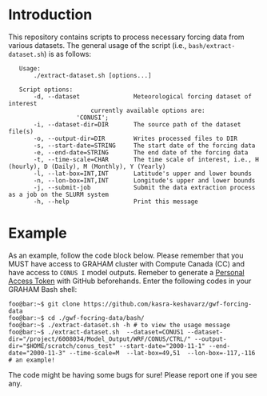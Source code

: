 # Introduction

This repository contains scripts to process necessary forcing data from various datasets. The general usage of the script (i.e., `bash/extract-dataset.sh`) is as follows:

```
   Usage:
       ./extract-dataset.sh [options...]

   Script options:
       -d, --dataset               Meteorological forcing dataset of interest
       				   currently available options are:
				   'CONUSI';
       -i, --dataset-dir=DIR       The source path of the dataset file(s)
       -o, --output-dir=DIR        Writes processed files to DIR
       -s, --start-date=STRING     The start date of the forcing data
       -e, --end-date=STRING       The end date of the forcing data
       -t, --time-scale=CHAR       The time scale of interest, i.e., H (hourly), D (Daily), M (Monthly), Y (Yearly)
       -l, --lat-box=INT,INT       Latitude's upper and lower bounds
       -n, --lon-box=INT,INT       Longitude's upper and lower bounds
       -j, --submit-job            Submit the data extraction process as a job on the SLURM system
       -h, --help                  Print this message

```

# Example

As an example, follow the code block below. Please remember that you MUST have access to GRAHAM cluster with Compute Canada (CC) and have access to `CONUS I` model outputs. Remeber to generate a [Personal Access Token](https://docs.github.com/en/authentication/keeping-your-account-and-data-secure/creating-a-personal-access-token) with GitHub beforehands. Enter the following codes in your GRAHAM Bash shell:

```console
foo@bar:~$ git clone https://github.com/kasra-keshavarz/gwf-forcing-data 
foo@bar:~$ cd ./gwf-focring-data/bash/
foo@bar:~$ ./extract-dataset.sh -h # to view the usage message
foo@bar:~$ ./extract-dataset.sh  --dataset=CONUS1 --dataset-dir="/project/6008034/Model_Output/WRF/CONUS/CTRL/" --output-dir="$HOME/scratch/conus_test" --start-date="2000-11-1" --end-date="2000-11-3" --time-scale=M  --lat-box=49,51  --lon-box=-117,-116 # an example!

```

The code might be having some bugs for sure! Please report one if you see any.
